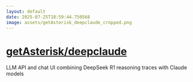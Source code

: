 ```yaml
---
layout: default
date: 2025-07-25T18:59:44.750568
image: assets/getAsterisk_deepclaude_cropped.png
---
```


# [getAsterisk/deepclaude](https://github.com/getAsterisk/deepclaude)

LLM API and chat UI combining DeepSeek R1 reasoning traces with Claude models
